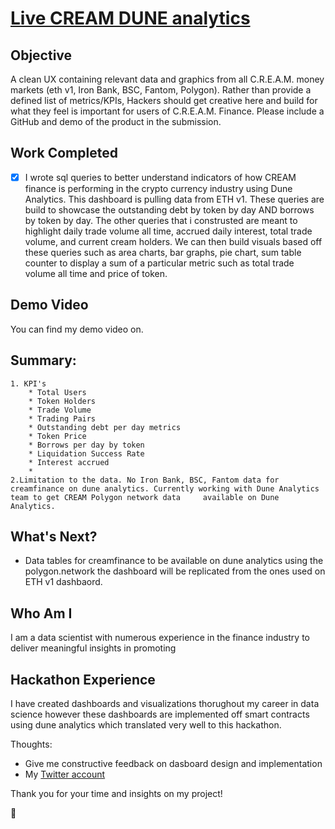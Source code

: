 # [Live CREAM DUNE analytics](https://dune.xyz/airbayer/CCCCCC)

## Objective
A clean UX containing relevant data and graphics from all C.R.E.A.M. money markets (eth v1, Iron Bank, BSC, Fantom, Polygon). Rather than provide a defined list of metrics/KPIs, Hackers should get creative here and build for what they feel is important for users of C.R.E.A.M. Finance. Please include a GitHub and demo of the product in the submission.

## Work Completed
- [x] I wrote sql queries to better understand indicators of how CREAM finance is performing in the crypto currency industry using Dune Analytics. This dashboard is pulling data from ETH v1. These queries are build to showcase the outstanding debt by token by day AND borrows by token by day. The other queries that i construsted are meant to highlight daily trade volume all time, accrued daily interest, total trade volume, and current cream holders. We can then build visuals based off these queries such as area charts, bar graphs, pie chart, sum table counter to display a sum of a particular metric such as total trade volume all time and price of token.

## Demo Video

You can find my demo video on. 

## Summary:
	1. KPI's
		* Total Users
		* Token Holders
		* Trade Volume
		* Trading Pairs
		* Outstanding debt per day metrics
		* Token Price
		* Borrows per day by token
		* Liquidation Success Rate
		* Interest accrued
		* 
	2.Limitation to the data. No Iron Bank, BSC, Fantom data for creamfinance on dune analytics. Currently working with Dune Analytics team to get CREAM Polygon network data 	  available on Dune Analytics.

## What's Next?
* Data tables for creamfinance to be available on dune analytics using the polygon.network the dashboard will be replicated from the ones used on ETH v1 dashbaord.

## Who Am I
I am a data scientist with numerous experience in the finance industry to deliver meaningful insights in promoting 

## Hackathon Experience
I have created dashboards and visualizations thorughout my career in data science however these dashboards are implemented off smart contracts using dune analytics which translated very well to this hackathon.

Thoughts:
- Give me constructive feedback on dasboard design and implementation
- My [Twitter account](https://twitter.com/Airbayer1)
 
Thank you for your time and insights on my project!

:pray:
